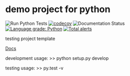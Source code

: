 # demo project for python

![Run Python Tests](https://github.com/augeorge/test/workflows/build-test/badge.svg)
[![codecov](https://codecov.io/gh/augeorge/demo_project/branch/main/graph/badge.svg?token=UCK7G6H7IB)](https://codecov.io/gh/augeorge/demo_project)
![Documentation Status](https://readthedocs.org/projects/demo-project-docs/badge/?version=latest)
[![Language grade: Python](https://img.shields.io/lgtm/grade/python/g/augeorge/demo_project.svg?logo=lgtm&logoWidth=18)](https://lgtm.com/projects/g/augeorge/demo_project/context:python)
[![Total alerts](https://img.shields.io/lgtm/alerts/g/augeorge/demo_project.svg?logo=lgtm&logoWidth=18)](https://lgtm.com/projects/g/augeorge/demo_project/alerts/)
     
testing project template

[Docs](https://demo-project-docs.readthedocs.io/)

development usage: >> python setup.py develop 

testing usage: >> py.test -v 



